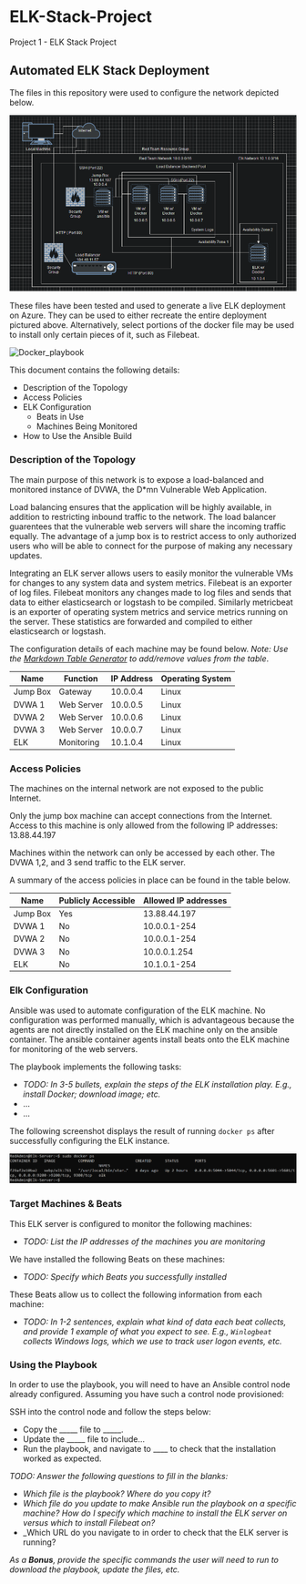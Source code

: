 # ELK-Stack-Project
Project 1 - ELK Stack Project

## Automated ELK Stack Deployment

The files in this repository were used to configure the network depicted below.

![Final_Network_Diagram](Images/Network_Diagram.PNG)

These files have been tested and used to generate a live ELK deployment on Azure. They can be used to either recreate the entire deployment pictured above. Alternatively, select portions of the docker file may be used to install only certain pieces of it, such as Filebeat.

  ![Docker_playbook](playbooks/my-playbook.yml)

This document contains the following details:
- Description of the Topology
- Access Policies
- ELK Configuration
  - Beats in Use
  - Machines Being Monitored
- How to Use the Ansible Build


### Description of the Topology

The main purpose of this network is to expose a load-balanced and monitored instance of DVWA, the D*mn Vulnerable Web Application.

Load balancing ensures that the application will be highly available, in addition to restricting inbound traffic to the network. The load balancer guarentees that the vulnerable web servers will share the incoming traffic equally. The advantage of a jump box is to restrict access to only authorized users who will be able to connect for the purpose of making any necessary updates.    

Integrating an ELK server allows users to easily monitor the vulnerable VMs for changes to any system data and system metrics. Filebeat is an exporter of log files. Filebeat monitors any changes made to log files and sends that data to either elasticsearch or logstash to be compiled. Similarly metricbeat is an exporter of operating system metrics and service metrics running on the server. These statistics are forwarded and compiled to either elasticsearch or logstash.    

The configuration details of each machine may be found below.
_Note: Use the [Markdown Table Generator](http://www.tablesgenerator.com/markdown_tables) to add/remove values from the table_.

| Name     | Function   | IP Address | Operating System |
|----------|------------|------------|------------------|
| Jump Box | Gateway    | 10.0.0.4   | Linux            |
| DVWA 1   | Web Server | 10.0.0.5   | Linux            |
| DVWA 2   | Web Server | 10.0.0.6   | Linux            |
| DVWA 3   | Web Server | 10.0.0.7   | Linux            |
| ELK      | Monitoring | 10.1.0.4   | Linux            |

### Access Policies

The machines on the internal network are not exposed to the public Internet. 

Only the jump box machine can accept connections from the Internet. Access to this machine is only allowed from the following IP addresses:
13.88.44.197

Machines within the network can only be accessed by each other. The DVWA 1,2, and 3 send traffic to the ELK server. 

A summary of the access policies in place can be found in the table below.

| Name     | Publicly Accessible | Allowed IP addresses |
|----------|---------------------|----------------------|
| Jump Box | Yes                 | 13.88.44.197         |
| DVWA 1   | No                  | 10.0.0.1-254         |
| DVWA 2   | No                  | 10.0.0.1-254         |
| DVWA 3   | No                  | 10.0.0.1.254         |
| ELK      | No                  | 10.1.0.1-254         |

### Elk Configuration

Ansible was used to automate configuration of the ELK machine. No configuration was performed manually, which is advantageous because the agents are not directly installed on the ELK machine only on the ansible container. The ansible container agents install beats onto the ELK machine for monitoring of the web servers.

The playbook implements the following tasks:
- _TODO: In 3-5 bullets, explain the steps of the ELK installation play. E.g., install Docker; download image; etc._
- ...
- ...

The following screenshot displays the result of running `docker ps` after successfully configuring the ELK instance.

![Docker_PS_Output](Images/Day_1_Part_4.PNG)

### Target Machines & Beats
This ELK server is configured to monitor the following machines:
- _TODO: List the IP addresses of the machines you are monitoring_

We have installed the following Beats on these machines:
- _TODO: Specify which Beats you successfully installed_

These Beats allow us to collect the following information from each machine:
- _TODO: In 1-2 sentences, explain what kind of data each beat collects, and provide 1 example of what you expect to see. E.g., `Winlogbeat` collects Windows logs, which we use to track user logon events, etc._

### Using the Playbook
In order to use the playbook, you will need to have an Ansible control node already configured. Assuming you have such a control node provisioned: 

SSH into the control node and follow the steps below:
- Copy the _____ file to _____.
- Update the _____ file to include...
- Run the playbook, and navigate to ____ to check that the installation worked as expected.

_TODO: Answer the following questions to fill in the blanks:_
- _Which file is the playbook? Where do you copy it?_
- _Which file do you update to make Ansible run the playbook on a specific machine? How do I specify which machine to install the ELK server on versus which to install Filebeat on?_
- _Which URL do you navigate to in order to check that the ELK server is running?

_As a **Bonus**, provide the specific commands the user will need to run to download the playbook, update the files, etc._
